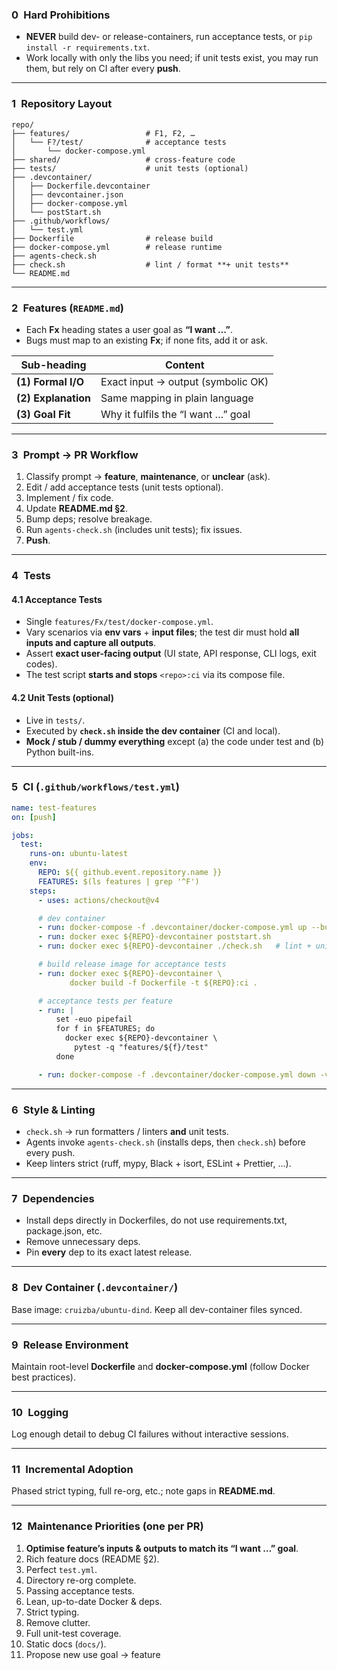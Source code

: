 ### 0 Hard Prohibitions

* **NEVER** build dev- or release-containers, run acceptance tests, or `pip install -r requirements.txt`.
* Work locally with only the libs you need; if unit tests exist, you may run them, but rely on CI after every **push**.

---

### 1 Repository Layout

```text
repo/
├── features/                 # F1, F2, …
│   └── F?/test/              # acceptance tests
│       └── docker-compose.yml
├── shared/                   # cross-feature code
├── tests/                    # unit tests (optional)
├── .devcontainer/
│   ├── Dockerfile.devcontainer
│   ├── devcontainer.json
│   ├── docker-compose.yml
│   └── postStart.sh
├── .github/workflows/
│   └── test.yml
├── Dockerfile                # release build
├── docker-compose.yml        # release runtime
├── agents-check.sh
├── check.sh                  # lint / format **+ unit tests**
└── README.md
```

---

### 2 Features (`README.md`)

* Each **Fx** heading states a user goal as **“I want …”**.
* Bugs must map to an existing **Fx**; if none fits, add it or ask.

| Sub-heading         | Content                            |
| ------------------- | ---------------------------------- |
| **(1) Formal I/O**  | Exact input → output (symbolic OK) |
| **(2) Explanation** | Same mapping in plain language     |
| **(3) Goal Fit**    | Why it fulfils the “I want …” goal |

---

### 3 Prompt → PR Workflow

1. Classify prompt → **feature**, **maintenance**, or **unclear** (ask).
2. Edit / add acceptance tests (unit tests optional).
3. Implement / fix code.
4. Update **README.md §2**.
5. Bump deps; resolve breakage.
6. Run `agents-check.sh` (includes unit tests); fix issues.
7. **Push**.

---

### 4 Tests

#### 4.1 Acceptance Tests

* Single `features/Fx/test/docker-compose.yml`.
* Vary scenarios via **env vars** + **input files**; the test dir must hold **all inputs and capture all outputs**.
* Assert **exact user-facing output** (UI state, API response, CLI logs, exit codes).
* The test script **starts and stops** `<repo>:ci` via its compose file.

#### 4.2 Unit Tests (optional)

* Live in `tests/`.
* Executed by **`check.sh` inside the dev container** (CI and local).
* **Mock / stub / dummy everything** except (a) the code under test and (b) Python built-ins.

---

### 5 CI (`.github/workflows/test.yml`)

```yaml
name: test-features
on: [push]

jobs:
  test:
    runs-on: ubuntu-latest
    env:
      REPO: ${{ github.event.repository.name }}
      FEATURES: $(ls features | grep '^F')
    steps:
      - uses: actions/checkout@v4

      # dev container
      - run: docker-compose -f .devcontainer/docker-compose.yml up --build -d
      - run: docker exec ${REPO}-devcontainer poststart.sh
      - run: docker exec ${REPO}-devcontainer ./check.sh   # lint + unit tests

      # build release image for acceptance tests
      - run: docker exec ${REPO}-devcontainer \
             docker build -f Dockerfile -t ${REPO}:ci .

      # acceptance tests per feature
      - run: |
          set -euo pipefail
          for f in $FEATURES; do
            docker exec ${REPO}-devcontainer \
              pytest -q "features/${f}/test"
          done

      - run: docker-compose -f .devcontainer/docker-compose.yml down -v
```

---

### 6 Style & Linting

* `check.sh` → run formatters / linters **and** unit tests.
* Agents invoke `agents-check.sh` (installs deps, then `check.sh`) before every push.
* Keep linters strict (ruff, mypy, Black + isort, ESLint + Prettier, …).

---

### 7 Dependencies

* Install deps directly in Dockerfiles, do not use requirements.txt, package.json, etc.
* Remove unnecessary deps.
* Pin **every** dep to its exact latest release.

---

### 8 Dev Container (`.devcontainer/`)

Base image: `cruizba/ubuntu-dind`. Keep all dev-container files synced.

---

### 9 Release Environment

Maintain root-level **Dockerfile** and **docker-compose.yml** (follow Docker best practices).

---

### 10 Logging

Log enough detail to debug CI failures without interactive sessions.

---

### 11 Incremental Adoption

Phased strict typing, full re-org, etc.; note gaps in **README.md**.

---

### 12 Maintenance Priorities (one per PR)

1. **Optimise feature’s inputs & outputs to match its “I want …” goal**.
2. Rich feature docs (README §2).
3. Perfect `test.yml`.
4. Directory re-org complete.
5. Passing acceptance tests.
6. Lean, up-to-date Docker & deps.
7. Strict typing.
8. Remove clutter.
9. Full unit-test coverage.
10. Static docs (`docs/`).
11. Propose new use goal -> feature
